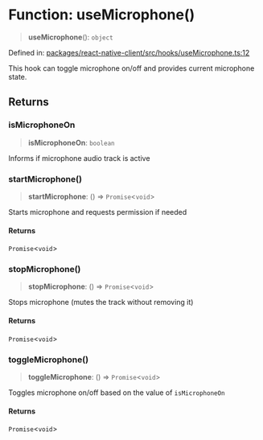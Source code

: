 # Function: useMicrophone()

> **useMicrophone**(): `object`

Defined in: [packages/react-native-client/src/hooks/useMicrophone.ts:12](https://github.com/fishjam-cloud/mobile-client-sdk/blob/a60616b68cd043388665165d49f98ce759f80517/packages/react-native-client/src/hooks/useMicrophone.ts#L12)

This hook can toggle microphone on/off and provides current microphone state.

## Returns

### isMicrophoneOn

> **isMicrophoneOn**: `boolean`

Informs if microphone audio track is active

### startMicrophone()

> **startMicrophone**: () => `Promise`\<`void`\>

Starts microphone and requests permission if needed

#### Returns

`Promise`\<`void`\>

### stopMicrophone()

> **stopMicrophone**: () => `Promise`\<`void`\>

Stops microphone (mutes the track without removing it)

#### Returns

`Promise`\<`void`\>

### toggleMicrophone()

> **toggleMicrophone**: () => `Promise`\<`void`\>

Toggles microphone on/off based on the value of `isMicrophoneOn`

#### Returns

`Promise`\<`void`\>
